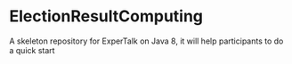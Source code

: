 ElectionResultComputing
=======================

A skeleton repository for ExperTalk on Java 8, it will help participants to do a quick start

